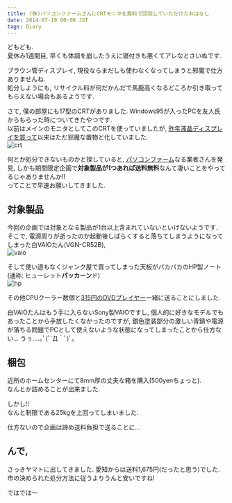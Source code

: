 ```yaml
---
title: (株)パソコンファームさんにCRTモニタを無料で回収していただけたおはなし
date: 2014-07-19 00:00 JST
tags: Diary
---
```


どもども.  
夏休み1週間目, 早くも体調を崩したうえに寝付きも悪くてアレなとさいぬです.

ブラウン管ディスプレイ, 現役ならまだしも使わなくなってしまうと邪魔で仕方ありませんね.  
処分しようにも, リサイクル料が何だかんだで馬鹿高くなるどころか引き取ってもらえない場合もあるようです.

さて, 僕の部屋にも17型のCRTがありました. Windows95が入ったPCを友人氏からもらった時についてきたやつです.  
以前はメインのモニタとしてこのCRTを使っていましたが, [昨年液晶ディスプレイを買って](http://tosainu.wktk.so/view/270)以来はただ邪魔な置物と化していました.  
![crt](https://lh5.googleusercontent.com/-654PjvoAgmI/U8odP8oXChI/AAAAAAAADbQ/l_sTAA1vDRs/s640/IMG_1976.JPG)

何とか処分できないものかと探していると, [パソコンファーム](http://www.highbridge-computer.jp/recycle/)なる業者さんを発見, しかも期間限定企画で**対象製品が1つあれば送料無料**なんて凄いことをやってるじゃありませんか!!  
ってことで早速お願いしてきました.

## 対象製品

今回の企画では対象となる製品が1台以上含まれていないといけないようです.  
そこで, 電源周りが逝ったのか起動後しばらくすると落ちてしまうようになってしまった白VAIOたん(VGN-CR52B),  
![vaio](https://lh3.googleusercontent.com/-cyQjqiOfils/U8odP6plcwI/AAAAAAAADbU/HM09iSLm7q0/s640/IMG_1978.JPG)

そして使い道もなくジャンク屋で買ってしまった天板がパカパカのHP製ノート(通称: ヒューレット**パッカーン**ド)  
![hp](https://lh6.googleusercontent.com/-7RF5FvtbDAk/U8odP1w0NTI/AAAAAAAADbY/t_2UGyFBgpM/s640/IMG_1981.JPG)

その他CPUクーラー数個と[315円のDVDプレイヤー](http://tosainu.wktk.so/view/198)一緒に送ることにしました.

白VAIOたんはもう手に入らないSony製VAIOですし, 個人的に好きなモデルでもあったことから手放したくなかったのですが, 銀色塗装部分の激しい青錆や電源が落ちる問題でPCとして使えないような状態になってしまったことから仕方ない... うぅ....｡ﾟ(ﾟ´Д｀ﾟ)ﾟ｡

## 梱包
近所のホームセンターにて8mm厚の丈夫な箱を購入(500yenちょっと).  
なんとか詰めることが出来ました.

しかし!!  
なんと制限である25kgを上回ってしまいました.

仕方ないので企画は諦め送料負担で送ることに...

## んで,

さっきヤマトに出してきました. 愛知からは送料1,675円(だったと思う)でした.  
市の決められた処分方法に従うよりうんと安いですね!

ではではー
